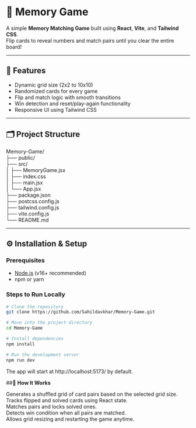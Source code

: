# 🧠 Memory Game

A simple **Memory Matching Game** built using **React**, **Vite**, and **Tailwind CSS**.  
Flip cards to reveal numbers and match pairs until you clear the entire board!

---

## 🚀 Features
- Dynamic grid size (2x2 to 10x10)
- Randomized cards for every game
- Flip and match logic with smooth transitions
- Win detection and reset/play-again functionality
- Responsive UI using Tailwind CSS

---

## 🗂️ Project Structure<br>
Memory-Game/<br>
├── public/<br>
├── src/<br>
│ ├── MemoryGame.jsx<br>
│ ├── index.css<br>
│ ├── main.jsx<br>
│ └── App.jsx<br>
├── package.json<br>
├── postcss.config.js<br>
├── tailwind.config.js<br>
├── vite.config.js<br>
└── README.md<br>


---

## ⚙️ Installation & Setup

### Prerequisites
- [Node.js](https://nodejs.org/) (v16+ recommended)
- npm or yarn

### Steps to Run Locally
```bash
# Clone the repository
git clone https://github.com/Sahildavkhar/Memory-Game.git

# Move into the project directory
cd Memory-Game

# Install dependencies
npm install

# Run the development server
npm run dev
```
The app will start at http://localhost:5173/ by default.<br>

##🧩 **How It Works**

Generates a shuffled grid of card pairs based on the selected grid size.<br>
Tracks flipped and solved cards using React state.<br>
Matches pairs and locks solved ones.<br>
Detects win condition when all pairs are matched.<br>
Allows grid resizing and restarting the game anytime.<br>
